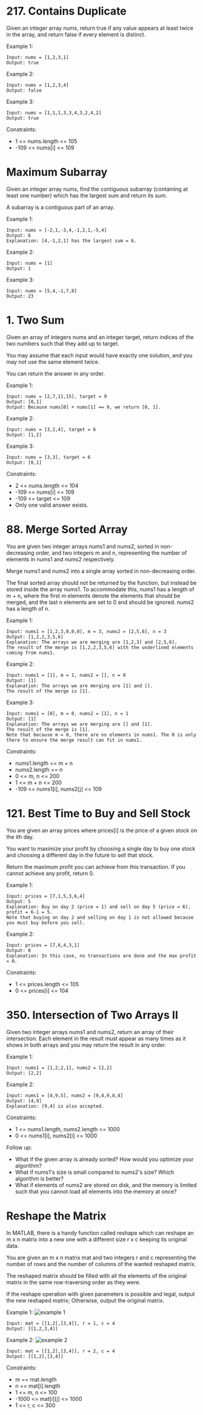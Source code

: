 # 217. Contains Duplicate

Given an integer array nums, return true if any value appears at least twice in the array, and return false if every element is distinct.

Example 1:

```
Input: nums = [1,2,3,1]
Output: true
```

Example 2:

```
Input: nums = [1,2,3,4]
Output: false
```

Example 3:

```
Input: nums = [1,1,1,3,3,4,3,2,4,2]
Output: true
```

Constraints:

- 1 <= nums.length <= 105
- -109 <= nums[i] <= 109

# Maximum Subarray

Given an integer array nums, find the contiguous subarray (containing at least one number) which has the largest sum and return its sum.

A subarray is a contiguous part of an array.

Example 1:

```
Input: nums = [-2,1,-3,4,-1,2,1,-5,4]
Output: 6
Explanation: [4,-1,2,1] has the largest sum = 6.
```

Example 2:

```
Input: nums = [1]
Output: 1
```

Example 3:

```
Input: nums = [5,4,-1,7,8]
Output: 23
```

# 1. Two Sum

Given an array of integers nums and an integer target, return indices of the two numbers such that they add up to target.

You may assume that each input would have exactly one solution, and you may not use the same element twice.

You can return the answer in any order.

Example 1:

```
Input: nums = [2,7,11,15], target = 9
Output: [0,1]
Output: Because nums[0] + nums[1] == 9, we return [0, 1].
```

Example 2:

```
Input: nums = [3,2,4], target = 6
Output: [1,2]
```

Example 3:

```
Input: nums = [3,3], target = 6
Output: [0,1]
```

Constraints:

- 2 <= nums.length <= 104
- -109 <= nums[i] <= 109
- -109 <= target <= 109
- Only one valid answer exists.

# 88. Merge Sorted Array

You are given two integer arrays nums1 and nums2, sorted in non-decreasing order, and two integers m and n, representing the number of elements in nums1 and nums2 respectively.

Merge nums1 and nums2 into a single array sorted in non-decreasing order.

The final sorted array should not be returned by the function, but instead be stored inside the array nums1. To accommodate this, nums1 has a length of m + n, where the first m elements denote the elements that should be merged, and the last n elements are set to 0 and should be ignored. nums2 has a length of n.

Example 1:

```
Input: nums1 = [1,2,3,0,0,0], m = 3, nums2 = [2,5,6], n = 3
Output: [1,2,2,3,5,6]
Explanation: The arrays we are merging are [1,2,3] and [2,5,6].
The result of the merge is [1,2,2,3,5,6] with the underlined elements coming from nums1.
```

Example 2:

```
Input: nums1 = [1], m = 1, nums2 = [], n = 0
Output: [1]
Explanation: The arrays we are merging are [1] and [].
The result of the merge is [1].
```

Example 3:

```
Input: nums1 = [0], m = 0, nums2 = [1], n = 1
Output: [1]
Explanation: The arrays we are merging are [] and [1].
The result of the merge is [1].
Note that because m = 0, there are no elements in nums1. The 0 is only there to ensure the merge result can fit in nums1.
```

Constraints:

- nums1.length == m + n
- nums2.length == n
- 0 <= m, n <= 200
- 1 <= m + n <= 200
- -109 <= nums1[i], nums2[j] <= 109

# 121. Best Time to Buy and Sell Stock

You are given an array prices where prices[i] is the price of a given stock on the ith day.

You want to maximize your profit by choosing a single day to buy one stock and choosing a different day in the future to sell that stock.

Return the maximum profit you can achieve from this transaction. If you cannot achieve any profit, return 0.

Example 1:

```
Input: prices = [7,1,5,3,6,4]
Output: 5
Explanation: Buy on day 2 (price = 1) and sell on day 5 (price = 6), profit = 6-1 = 5.
Note that buying on day 2 and selling on day 1 is not allowed because you must buy before you sell.
```

Example 2:

```
Input: prices = [7,6,4,3,1]
Output: 0
Explanation: In this case, no transactions are done and the max profit = 0.
```

Constraints:

- 1 <= prices.length <= 105
- 0 <= prices[i] <= 104

# 350. Intersection of Two Arrays II

Given two integer arrays nums1 and nums2, return an array of their intersection. Each element in the result must appear as many times as it shows in both arrays and you may return the result in any order.

Example 1:

```
Input: nums1 = [1,2,2,1], nums2 = [2,2]
Output: [2,2]
```

Example 2:

```
Input: nums1 = [4,9,5], nums2 = [9,4,9,8,4]
Output: [4,9]
Explanation: [9,4] is also accepted.
```

Constraints:

- 1 <= nums1.length, nums2.length <= 1000
- 0 <= nums1[i], nums2[i] <= 1000

Follow up:

- What if the given array is already sorted? How would you optimize your algorithm?
- What if nums1's size is small compared to nums2's size? Which algorithm is better?
- What if elements of nums2 are stored on disk, and the memory is limited such that you cannot load all elements into the memory at once?

# Reshape the Matrix

In MATLAB, there is a handy function called reshape which can reshape an m x n matrix into a new one with a different size r x c keeping its original data.

You are given an m x n matrix mat and two integers r and c representing the number of rows and the number of columns of the wanted reshaped matrix.

The reshaped matrix should be filled with all the elements of the original matrix in the same row-traversing order as they were.

If the reshape operation with given parameters is possible and legal, output the new reshaped matrix; Otherwise, output the original matrix.

Example 1:
![example 1](https://assets.leetcode.com/uploads/2021/04/24/reshape1-grid.jpg)

```
Input: mat = [[1,2],[3,4]], r = 1, c = 4
Output: [[1,2,3,4]]
```

Example 2:
![example 2](https://assets.leetcode.com/uploads/2021/04/24/reshape2-grid.jpg)

```
Input: mat = [[1,2],[3,4]], r = 2, c = 4
Output: [[1,2],[3,4]]
```

Constraints:

- m == mat.length
- n == mat[i].length
- 1 <= m, n <= 100
- -1000 <= mat[i][j] <= 1000
- 1 <= r, c <= 300
